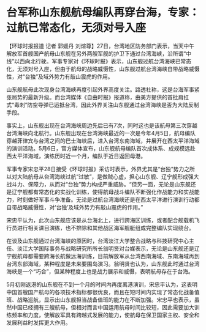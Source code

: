 # 台军称山东舰航母编队再穿台海，专家：过航已常态化，无须对号入座

【环球时报报道 记者 郭媛丹
刘煊尊】27日，台湾地区防务部门表示，当天中午解放军首艘国产航母山东舰在另外两艘军舰的护卫下通过台湾海峡，沿所谓“中线”以西向北行驶。军事专家对《环球时报》表示，山东舰过航台湾海峡已常态化，无须对号入座，但由于航母的战略威慑性，山东舰过航台湾海峡自带战略威慑性，对“台独”及域外势力有敲山震虎的作用。

山东舰航母此次现身台湾海峡再度引起外界高度关注。路透社称，这是台海军事紧张局势的最新升级。而台湾媒体《自由时报》报道称，由美方提供的首批肩扛式“毒刺”防空导弹已运抵台湾，因此外界关注山东舰通过台湾海峡是否为大陆反制手段。

事实上，山东舰出现在台湾海峡周边先后已有7次，同时这也是该航母第三次穿越台湾海峡向北航行。山东舰出现在台湾海峡最近的一次是今年4月5日，航母编队穿越菲律宾与台湾之间的巴士海峡后，进入台湾东南海域，并展开在西太平洋海域的演训活动。5月6日，官方媒体宣布，山东舰航母编队首次成体系、成规模远赴西太平洋海域，演练历时近一个月，编队于近日返回母港。

军事专家宋忠平28日接受《环球时报》采访时表示，外界尤其是“台独”势力之所以对大陆航母从台湾海峡过航“过敏”，是做贼心虚，担心山东舰、辽宁舰形成强大战斗力、保障力，从而对“台独”势力构成严重威胁。“但另一面，无论是山东舰还是辽宁舰都有常态化的实战化训练，使得航母战斗编队不断强化作战能力和实战能力，时刻做好军事斗争准备。无论是过航台湾海峡还是在西太平洋进行演训行动都自带战略威慑性，对‘台独’及域外势力有敲山震虎的作用。”

宋忠平认为，此次山东舰应该是从台海北上，进行跨海区训练，或者配合舰载机飞行员进行相关课目演练，也不排除和其他战区海军舰艇组成完整编队实现绕台。

在谈及山东舰通过台湾海峡的原因时，台湾淡江大学整合战略与科技研究中心主任、淡江大学国际事务与战略研究所所长翁明贤对台媒表示，无论是山东舰还是辽宁舰航母都需要跨海长航做远海训练，目前解放军从台湾西南海域、东南海域再到台湾东部海域，某种程度是未来要围岛演习。翁明贤也认为，山东舰此时通过台湾海峡是一个“巧合”，但某种程度上也是战力展示和威慑，表明航母存在于台海。

5月初刚返港的山东舰在不到一个月的时间内再度离港演训，宋忠平认为，这表明中国首艘国产航母的各项技术指标都很优良，而且在短时间内实现了常态化战备值班、战略巡航，显示出山东舰担当战备值班的能力在不断加强。宋忠平也表示，虽然中国已经拥有三艘航母，但相对而言中国运用航母时间比较短，因此需要加大训练频率和力度，使解放军具有跨越式发展的能力，使航母在保卫国家主权、安全和发展利益时发挥更大作用。

